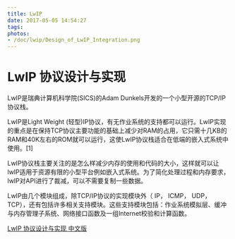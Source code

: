 ```yaml
---
title: LwIP
date: 2017-05-05 14:54:27
tags:
photos:
- /doc/lwip/Design_of_LwIP_Integration.png
---
```

# LwIP 协议设计与实现

LwIP是瑞典计算机科学院(SICS)的Adam Dunkels开发的一个小型开源的TCP/IP协议栈。

LwIP是Light Weight (轻型)IP协议，有无作业系统的支持都可以运行。LwIP实现的重点是在保持TCP协议主要功能的基础上减少对RAM的占用，它只需十几KB的RAM和40K左右的ROM就可以运行，这使LwIP协议栈适合在低端的嵌入式系统中使用。[1]

LwIP协议栈主要关注的是怎么样减少内存的使用和代码的大小，这样就可以让lwIP适用于资源有限的小型平台例如嵌入式系统。为了简化处理过程和内存要求，lwIP对API进行了裁减，可以不需要复制一些数据。

LwIP由几个模块组成，除TCP/IP协议的实现模块外（ IP， ICMP， UDP， TCP），还有包括许多相关支持模块。这些支持模块包括：作业系统模拟层、缓冲与内存管理子系统、网络接口函数及一组Internet校验和计算函数。

[LwIP 协议设计与实现 中文版](/doc/lwip/Lwip-tw.pdf)

